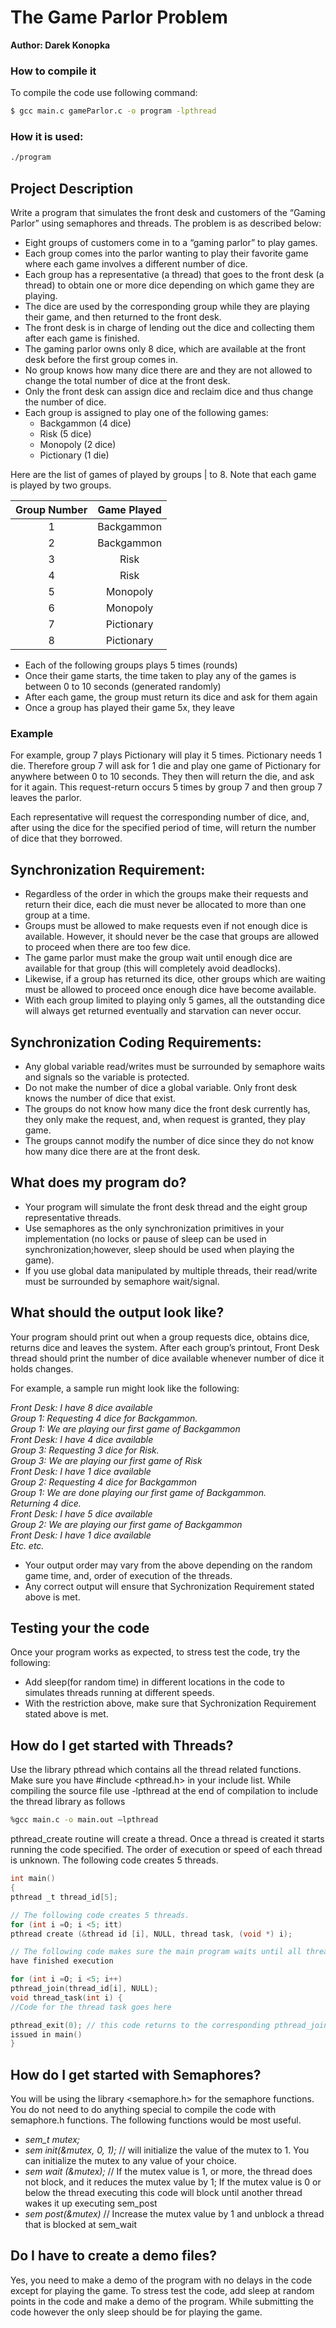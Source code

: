 # The Game Parlor Problem
**Author: Darek Konopka**

### How to compile it
To compile the code use following command:
```bash
$ gcc main.c gameParlor.c -o program -lpthread
```
### How it is used:
```bash 
./program 
```

## Project Description
Write a program that simulates the front desk and customers of the “Gaming Parlor” using
semaphores and threads. The problem is as described below:

- Eight groups of customers come in to a “gaming parlor” to play games. 
- Each group comes into the parlor wanting to play their favorite game where each game involves a different number of dice. 
- Each group has a representative (a thread) that goes to the front desk (a thread) to obtain one or more dice depending on which game they are playing. 
- The dice are used by the corresponding group while they are playing their game, and then returned to the front desk. 
- The front desk is in charge of lending out the dice and collecting them after each game is finished.
- The gaming parlor owns only 8 dice, which are available at the front desk before the first group
comes in. 
- No group knows how many dice there are and they are not allowed to change the total number of dice at the front desk. 
- Only the front desk can assign dice and reclaim dice and thus change the number of dice.
- Each group is assigned to play one of the following games: 
	- Backgammon (4 dice)
	- Risk (5 dice)
	- Monopoly (2 dice)
	- Pictionary (1 die)

Here are the list of games of played by groups | to 8. Note that each game is played by two
groups.

| Group Number | Game Played |
| :------:     | :-----:     |
| 1 		   | Backgammon  |
| 2 		   | Backgammon  |
| 3 		   |    Risk     |
| 4 		   |    Risk     |
| 5 		   |   Monopoly  |
| 6 		   |   Monopoly  |
| 7 		   | Pictionary  |
| 8 		   | Pictionary  |

- Each of the following groups plays 5 times (rounds) 
- Once their game starts, the time taken to play any of the games is between 0 to 10 seconds (generated randomly)
- After each game, the group must return its dice and ask for them again
- Once a group has played their game 5x, they leave

### Example 
For example, group 7 plays Pictionary will play it 5 times. Pictionary needs 1 die. Therefore group 7 will ask for 1 die and play one game of Pictionary for anywhere between 0 to 10 seconds. They then will return the die, and ask for it again. This request-return occurs 5 times by group 7 and then group 7 leaves the parlor. 

Each representative will request the corresponding number of dice, and, after using the dice for
the specified period of time, will return the number of dice that they borrowed.

## Synchronization Requirement: 
- Regardless of the order in which the groups make their requests and return their dice, each die must never be allocated to more than one group at a time.
- Groups must be allowed to make requests even if not enough dice is available. However, it should never be the case that groups are allowed to proceed when there are too few dice.
- The game parlor must make the group wait until enough dice are available for that group (this will completely avoid deadlocks).
- Likewise, if a group has returned its dice, other groups which are waiting must be allowed to proceed once enough dice have become available.
- With each group limited to playing only 5 games, all the outstanding dice will always get
returned eventually and starvation can never occur.

## Synchronization Coding Requirements: 
- Any global variable read/writes must be surrounded by semaphore waits and signals so the variable is protected.
- Do not make the number of dice a global variable. Only front desk knows the number of dice that exist.
- The groups do not know how many dice the front desk currently has, they only make the request, and, when request is granted, they play game.
- The groups cannot modify the number of dice since they do not know how many dice there are at the front desk.

## What does my program do?
- Your program will simulate the front desk thread and the eight group representative threads. 
- Use semaphores as the only synchronization primitives in your implementation (no locks or pause of sleep can be used in synchronization;however, sleep should be used when playing the game).
- If you use global data manipulated by multiple threads, their read/write must be surrounded by semaphore wait/signal.

## What should the output look like?
Your program should print out when a group requests dice, obtains dice, returns dice and leaves
the system. After each group’s printout, Front Desk thread should print the number of dice
available whenever number of dice it holds changes.

For example, a sample run might look like the following:

*Front Desk: I have 8 dice available*<br>
*Group 1: Requesting 4 dice for Backgammon.*<br>
*Group 1: We are playing our first game of Backgammon*<br>
*Front Desk: I have 4 dice available*<br>
*Group 3: Requesting 3 dice for Risk.*<br>
*Group 3: We are playing our first game of Risk*<br>
*Front Desk: I have 1 dice available*<br>
*Group 2: Requesting 4 dice for Backgammon*<br>
*Group 1: We are done playing our first game of Backgammon.* <br>
*Returning 4 dice.*<br>
*Front Desk: I have 5 dice available*<br>
*Group 2: We are playing our first game of Backgammon*<br>
*Front Desk: I have 1 dice available*<br>
*Etc. etc.*<br>


- Your output order may vary from the above depending on the random game time, and, order of execution of the threads. 
- Any correct output will ensure that Sychronization Requirement stated above is met.

## Testing your the code
Once your program works as expected, to stress test the code, try the following: 
- Add sleep(for random time) in different locations in the code to simulates threads running at different speeds.
- With the restriction above, make sure that Sychronization Requirement stated above is met.

## How do I get started with Threads?

Use the library pthread which contains all the thread related functions. Make sure you have
#include <pthread.h> in your include list. While compiling the source file use -lpthread at
the end of compilation to include the thread library as follows
```bash
%gcc main.c -o main.out —lpthread
```

pthread_create routine will create a thread. Once a thread is created it starts running the
code specified. The order of execution or speed of each thread is unknown. The following code
creates 5 threads.
```C
int main()
{
pthread _t thread_id[5];

// The following code creates 5 threads.
for (int i =O; i <5; itt)
pthread create (&thread id [i], NULL, thread task, (void *) i);

// The following code makes sure the main program waits until all threads
have finished execution

for (int i =O; i <5; i++)
pthread_join(thread_id[i], NULL);
void thread_task(int i) {
//Code for the thread task goes here

pthread_exit(0); // this code returns to the corresponding pthread_join
issued in main()
}
```

## How do I get started with Semaphores?
You will be using the library <semaphore.h> for the semaphore functions. You do not need to do
anything special to compile the code with semaphore.h functions. The following functions would
be most useful.
- *sem_t mutex;*
- *sem init(&mutex, 0, 1);* // will initialize the value of the mutex to 1. You can initialize the mutex to any value of your choice.
- *sem wait (&mutex);* // If the mutex value is 1, or more, the thread does not block, and it reduces the mutex value by 1; If the mutex value is 0 or below the thread executing this code will block until another thread wakes it up executing sem_post
- *sem post(&mutex)* // Increase the mutex value by 1 and unblock a thread that is blocked at sem_wait

## Do I have to create a demo files?
Yes, you need to make a demo of the program with no delays in the code except for playing the game. To stress test the code, add sleep at random points in the code and make a demo of the program. While submitting the code however the only sleep should be for playing the game.



